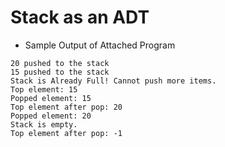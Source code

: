 # Stack as an ADT

- Sample Output of Attached Program

```text
20 pushed to the stack
15 pushed to the stack
Stack is Already Full! Cannot push more items.
Top element: 15
Popped element: 15
Top element after pop: 20
Popped element: 20
Stack is empty.
Top element after pop: -1

```
